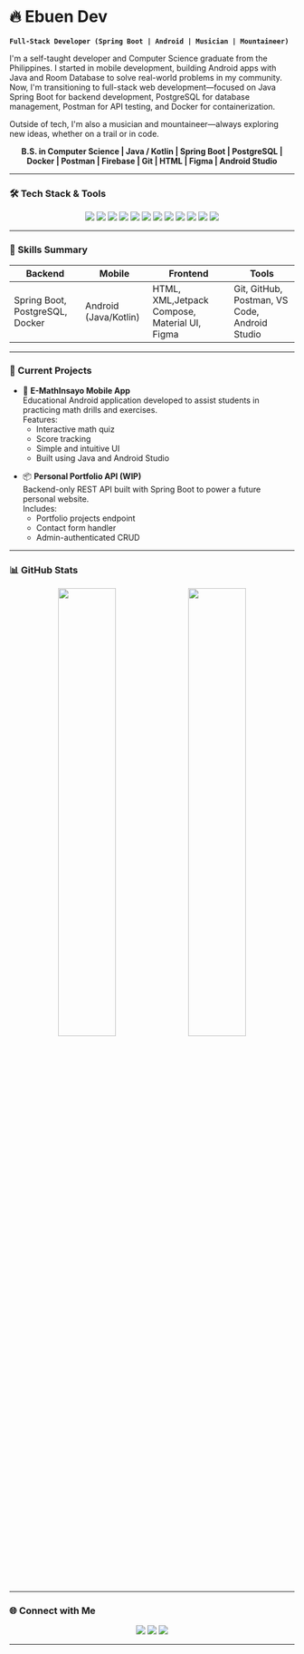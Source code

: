 # 🔥 Ebuen Dev

**`Full-Stack Developer (Spring Boot | Android | Musician | Mountaineer)`**

I'm a self-taught developer and Computer Science graduate from the Philippines. I started in mobile development, building Android apps with Java and Room Database to solve real-world problems in my community. Now, I'm transitioning to full-stack web development—focused on Java Spring Boot for backend development, PostgreSQL for database management, Postman for API testing, and Docker for containerization.

Outside of tech, I'm also a musician and mountaineer—always exploring new ideas, whether on a trail or in code.

<p align="center">
  <b>B.S. in Computer Science | Java / Kotlin | Spring Boot | PostgreSQL | Docker | Postman | Firebase | Git | HTML | Figma | Android Studio</b>
</p>

---

### 🛠 Tech Stack & Tools

<p align="center">
  <img src="https://img.shields.io/badge/Java-ED8B00?style=for-the-badge&logo=java&logoColor=white" />
  <img src="https://img.shields.io/badge/Kotlin-7F52FF?style=for-the-badge&logo=kotlin&logoColor=white" />
  <img src="https://img.shields.io/badge/Spring_Boot-6DB33F?style=for-the-badge&logo=springboot&logoColor=white" />
  <img src="https://img.shields.io/badge/PostgreSQL-316192?style=for-the-badge&logo=postgresql&logoColor=white" />
  <img src="https://img.shields.io/badge/Docker-2496ED?style=for-the-badge&logo=docker&logoColor=white" />
  <img src="https://img.shields.io/badge/Postman-FF6C37?style=for-the-badge&logo=postman&logoColor=white" />
  <img src="https://img.shields.io/badge/Firebase-FFCA28?style=for-the-badge&logo=firebase&logoColor=black" />
  <img src="https://img.shields.io/badge/HTML5-E34F26?style=for-the-badge&logo=html5&logoColor=white" />
  <img src="https://img.shields.io/badge/Git-F05032?style=for-the-badge&logo=git&logoColor=white" />
  <img src="https://img.shields.io/badge/GitHub-181717?style=for-the-badge&logo=github&logoColor=white" />
  <img src="https://img.shields.io/badge/Figma-F24E1E?style=for-the-badge&logo=figma&logoColor=white" />
  <img src="https://img.shields.io/badge/Android_Studio-3DDC84?style=for-the-badge&logo=android-studio&logoColor=white" />
</p>

---

### 🧠 Skills Summary

<div align="center">

| Backend                          | Mobile                 | Frontend                  | Tools                                      |
|----------------------------------|------------------------|----------------------------|--------------------------------------------|
| Spring Boot, PostgreSQL, Docker | Android (Java/Kotlin)  | HTML, XML,Jetpack Compose, Material UI, Figma | Git, GitHub, Postman, VS Code, Android Studio |

</div>

---

### 🚧 Current Projects

<!--- 🔐 **Inventory Management System**  
  Full-stack web app using Spring Boot, PostgreSQL, and Docker.  
  Features:
  - Email-based authentication
  - Product CRUD
  - Low stock / Out of stock alerts
  - Dashboard with product metrics
  - Optional monthly sales graph -->

- 📱 **E-MathInsayo Mobile App**  
  Educational Android application developed to assist students in practicing math drills and exercises.  
  Features:
  - Interactive math quiz
  - Score tracking
  - Simple and intuitive UI
  - Built using Java and Android Studio

<!--- 📱 **Barangay Resident App** *(Android)*  
  A simple mobile app built with Java and RoomDB to manage local resident data.  
  Features:
  - Resident CRUD
  - Emergency contact info
  - Offline support-->

- 📦 **Personal Portfolio API (WIP)**  
  Backend-only REST API built with Spring Boot to power a future personal website.  
  Includes:
  - Portfolio projects endpoint
  - Contact form handler
  - Admin-authenticated CRUD

---

### 📊 GitHub Stats

<p align="center">
  <img src="https://github-readme-stats.vercel.app/api?username=EbuenDev&show_icons=true&theme=tokyonight&hide_rank=true" width="45%" />
  <img src="https://github-readme-stats.vercel.app/api/top-langs/?username=EbuenDev&layout=compact&theme=tokyonight" width="45%" />
</p>

---

### 🌐 Connect with Me

<p align="center">
  <a href="https://www.facebook.com/mr.ebuen"><img src="https://img.shields.io/badge/Facebook-1877F2?style=for-the-badge&logo=facebook&logoColor=white"/></a>
  <a href="mailto:markianebuen@gmail.com"><img src="https://img.shields.io/badge/Gmail-D14836?style=for-the-badge&logo=gmail&logoColor=white"/></a>
  <a href="https://www.linkedin.com/in/markianebuen/"><img src="https://img.shields.io/badge/LinkedIn-0077B5?style=for-the-badge&logo=linkedin&logoColor=white"/></a>
</p>

---
